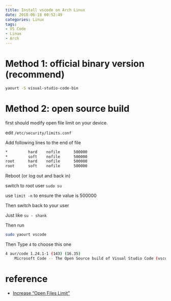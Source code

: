 ```yaml
---
title: Install vscode on Arch Linux
date: 2018-06-18 00:52:49
categories: Linux
tags:
- VS Code
- Linux
- Arch
---
```


# Method 1: official binary version (recommend)

```sh
yaourt -S visual-studio-code-bin
```

<!--more-->

# Method 2: open source build

first should modify open file limit on your device.

edit `/etc/security/limits.conf`

Add following lines to the end of file

```sh
*         hard    nofile      500000
*         soft    nofile      500000
root      hard    nofile      500000
root      soft    nofile      500000
```

Reboot (or log out and back in)

switch to root user `sudo su`

use `limit -n` to ensure the value is 500000

Then switch back to your user

Just like `su - shank`

Then run

```sh
sudo yaourt vscode
```

Then Type `4` to choose this one

```sh
4 aur/code 1.24.1-1 (143) (16.35)
    Microsoft Code -- The Open Source build of Visual Studio Code (vscode)
```

# reference

* [Increase “Open Files Limit”](https://easyengine.io/tutorials/linux/increase-open-files-limit/)